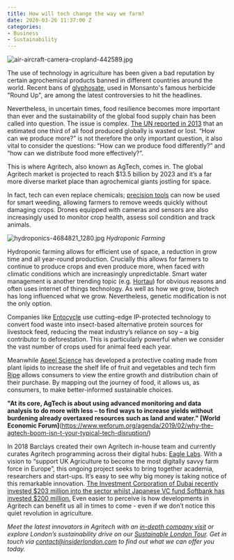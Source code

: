 ```yaml
---
title: How will tech change the way we farm?
date: 2020-03-26 11:37:00 Z
categories:
- Business
- Sustainability
---
```


![air-aircraft-camera-cropland-442589.jpg](/uploads/air-aircraft-camera-cropland-442589.jpg)


The use of technology in agriculture has been given a bad reputation by certain agrochemical products banned in different countries around the world. Recent bans of [glyphosate](https://www.lifegate.com/people/news/luxembourg-bans-glyphosate), used in Monsanto's famous herbicide "Round Up", are among the latest controversies to hit the headlines.

Nevertheless, in uncertain times, food resilience becomes more important than ever and the sustainability of the global food supply chain has been called into question. The issue is complex. [The UN reported in 2013](http://www.fao.org/food-loss-and-food-waste/en/) that an estimated one third of all food produced globally is wasted or lost. “How can we produce more?” is not therefore the only important question, it also vital to consider the questions: “How can we produce food differently?” and “how can we distribute food more effectively?”.

This is where Agritech, also known as AgTech, comes in. The global Agritech market is projected to reach $13.5 billion  by 2023 and it’s a far more diverse market place than agrochemical giants jostling for space.

In fact, tech can even replace chemicals; [precision tools](https://blog.nextbigthing.ag/how-agritech-is-revolutionizing-an-industry) can now be used for smart weeding, allowing farmers to remove weeds quickly without damaging crops. Drones equipped with cameras and sensors are also increasingly used to monitor crop health, assess soil condition and track animals. 

![hydroponics-4684821_1280.jpg](/uploads/hydroponics-4684821_1280.jpg)
*Hydroponic Farming*

Hydroponic farming allows for efficient use of space, a reduction in grow time and all year-round production. Crucially this allows for farmers to continue to produce crops and even produce more, when faced with climatic conditions which are increasingly unpredictable. Smart water management is another trending topic (e.g. [Hortau](https://hortau.com)) for obvious reasons and often uses internet of things technology.
As well as how we grow, biotech has long influenced what we grow. Nevertheless, genetic modification is not the only option.

Companies like [Entocycle](https://www.entocycle.com) use cutting-edge IP-protected technology to convert food waste into insect-based alternative protein sources for livestock feed, reducing the meat industry’s reliance on soy – a big contributor to deforestation. This is particularly powerful when we consider the vast number of crops used for animal feed each year.

Meanwhile [Apeel Science](http://https://apeelsciences.com) has developed a protective coating made from plant lipids to increase the shelf life of fruit and vegetables and tech firm [Ripe](https://www.ripe.io) allows consumers to view the entire growth and distribution chain of their purchase. By mapping out the journey of food, it allows us, as consumers, to make better-informed sustainable choices.

**"At its core, AgTech is about using advanced monitoring and data analysis to do more with less – to find ways to increase yields without burdening already overtaxed resources such as land and water." [World Economic Forum]**(https://www.weforum.org/agenda/2019/02/why-the-agtech-boom-isn-t-your-typical-tech-disruption/)

In 2018 Barclays created their own Agritech in-house team and currently curates Agritech programming across their digital hubs: [Eagle Labs](https://labs.uk.barclays/agritech). With a vision to “support UK Agriculture to become the most digitally savvy farm force in Europe”, this ongoing project seeks to bring together academia, researchers and start-ups. It’s easy to see why big money is taking notice of this remarkable innovation. [The Investment Corporation of Dubai recently invested $203 million into the sector whilst Japanese VC fund Softbank has invested $200 million.](https://www.weforum.org/agenda/2019/02/why-the-agtech-boom-isn-t-your-typical-tech-disruption/)   Even easier to perceive is how developments in Agritech can benefit us all in times to come - even if we don’t notice this quiet revolution in agriculture.

*Meet the latest innovators in Agritech with an [in-depth company visit](https://www.insiderlondon.com/london/company-visits/) or explore London’s sustainability drive on our [Sustainable London Tour](https://www.insiderlondon.com/london/educational-tours/sustainable-london-architecture-tour/#sustainable-london-tour/). Get in touch via [contact@insiderlondon.com](mailto:contact@insiderlondon.com) to find out what we can offer you today.*